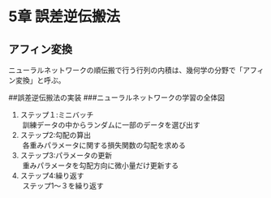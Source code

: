 # 5章 誤差逆伝搬法
## アフィン変換
ニューラルネットワークの順伝搬で行う行列の内積は、幾何学の分野で「アフィン変換」と呼ぶ。

##誤差逆伝搬法の実装
###ニューラルネットワークの学習の全体図
1. ステップ１:ミニバッチ  
  訓練データの中からランダムに一部のデータを選び出す
1. ステップ2:勾配の算出  
  各重みパラメータに関する損失関数の勾配を求める
1. ステップ3:パラメータの更新  
  重みパラメータを勾配方向に微小量だけ更新する
1. ステップ4:繰り返す  
  ステップ1〜３を繰り返す

